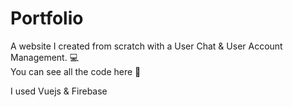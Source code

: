 # Portfolio
A website I created from scratch with a User Chat &amp; User Account Management. 💻  
You can see all the code here 🔎

I used Vuejs & Firebase
